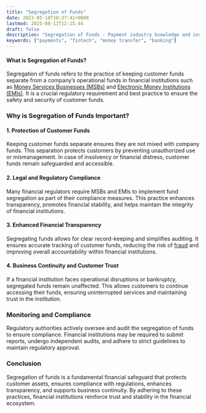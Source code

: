```yaml
---
title: "Segregation of Funds"
date: 2023-05-18T10:37:41+0000
lastmod: 2025-08-11T12:15:44
draft: false
description: "Segregation of Funds - Payment industry knowledge and insights"
keywords: ["payments", "fintech", "money transfer", "banking"]
---
```


#### **What is Segregation of Funds?**

Segregation of funds refers to the practice of keeping customer funds separate from a company’s operational funds in financial institutions such as [Money Services Businesses (MSBs)](https://faisalkhanllc.xyz/resources/payments-wiki/m/money-services-business-msb/) and [Electronic Money Institutions (EMIs)](https://faisalkhanllc.xyz/resources/payments-wiki/e/electronic-money-institution-emi/). It is a crucial regulatory requirement and best practice to ensure the safety and security of customer funds.

### **Why is Segregation of Funds Important?**

#### **1. Protection of Customer Funds**

Keeping customer funds separate ensures they are not mixed with company funds. This separation protects customers by preventing unauthorized use or mismanagement. In case of insolvency or financial distress, customer funds remain safeguarded and accessible.

#### **2. Legal and Regulatory Compliance**

Many financial regulators require MSBs and EMIs to implement fund segregation as part of their compliance measures. This practice enhances transparency, promotes financial stability, and helps maintain the integrity of financial institutions.

#### **3. Enhanced Financial Transparency**

Segregating funds allows for clear record-keeping and simplifies auditing. It ensures accurate tracking of customer funds, reducing the risk of [fraud](https://faisalkhanllc.xyz/resources/payments-wiki/f/fraud/) and improving overall accountability within financial institutions.

#### **4. Business Continuity and Customer Trust**

If a financial institution faces operational disruptions or bankruptcy, segregated funds remain unaffected. This allows customers to continue accessing their funds, ensuring uninterrupted services and maintaining trust in the institution.

### **Monitoring and Compliance**

Regulatory authorities actively oversee and audit the segregation of funds to ensure compliance. Financial institutions may be required to submit reports, undergo independent audits, and adhere to strict guidelines to maintain regulatory approval.

### **Conclusion**

Segregation of funds is a fundamental financial safeguard that protects customer assets, ensures compliance with regulations, enhances transparency, and supports business continuity. By adhering to these practices, financial institutions reinforce trust and stability in the financial ecosystem.